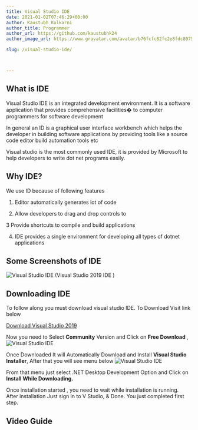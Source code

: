 ```yaml
---
title: Visual Studio IDE
date: 2021-01-02T07:46:29+00:00
author: Kaustubh Kulkarni
author_title: Programmer
author_url: https://github.com/kaustubhk24
author_image_url: https://www.gravatar.com/avatar/b76fcfc82fc2e8fdc8075636f1735f61?s=200

slug: /visual-studio-ide/



---
```

## What is IDE

Visual Studio IDE is an integrated development environment. It is a software application that provides comprehensive facilities� to computer programmers for software development

In general an ID is a graphical user interface workbench which helps the developer in building software applications by providing tools like a source code editor build automation tools etc

Visual studio is the most commonly used IDE, it is provided by Microsoft to help developers to write dot net programs easily.

## Why IDE?

We use ID because of following features

1. Editor automatically generates lot of code

2. Allow developers to drag and drop controls to 

3 Provide shortcuts to compile and build applications

4. IDE provides a single environment for developing all types of dotnet applications

## Some Screenshots of IDE
![Visual Studio IDE](http://www.kaustubh.codes/imgs/wp-content/uploads/2021/01/image-1024x512.png) (Visual Studio 2019 IDE )

## Downloading IDE

To follow along you must download visual studio IDE. To Download Visit link below



[Download Visual Studio 2019](https://visualstudio.microsoft.com/downloads/)



Now you need to Select **Community** Version and Click on **Free Download** ,
![Visual Studio IDE](http://www.kaustubh.codes/imgs/wp-content/uploads/2021/01/image-2-1024x399.png) 

Once Downloaded It will Automatically Download and Install **Visual Studio Installer**, After that you will see menu below 
![Visual Studio IDE](http://www.kaustubh.codes/imgs/wp-content/uploads/2021/01/image-3-1024x487.png) 

From that menu just select .NET Desktop Development Option and Click on **Install While Downloading.**

Once installation started , you need to wait while installation is running. After installation Just sign in to V Studio, & Done. You just completed first step.

## Video Guide
